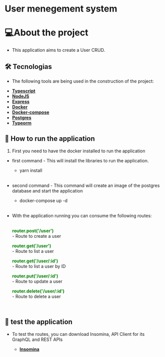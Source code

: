 <h1><strong>User menegement system</strong></h1>

# **💻About the project**

* This application aims to create a User CRUD.

## **🛠 Tecnologias**


* The following tools are being used in the construction of the project:


- **[Typescript](https://www.typescriptlang.org/)**
- **[NodeJS](https://nodejs.org/en/)**
- **[Express](https://expressjs.com/pt-br/)**
- **[Docker](https://docs.docker.com/)**
- **[Docker-compose](https://docs.docker.com/compose/)**
- **[Postgres](https://www.postgresql.org/)**
- **[Typeorm](https://typeorm.io/#/)**

## **🚀 How to run the application**

1. First you need to have the docker installed to run the application

* first command - This will install the libraries to run the application.
    
    * yarn install  
    <br />
    
   

* second command - This command will create an image of the postgres database and start the application

    * docker-compose up -d
    
    <br />

* With the application running you can consume the following routes:  
    <br />

     

    <strong><font color="green">**router.post('/user')**</font></strong>  <br />       - Route to create a user

    <strong><font color="green">**router.get('/user')**</font></strong> <br />         - Route to list a user

    <strong><font color="green">**router.get('/user/:id')**</font></strong> <br />     - Route to list a user by ID

    <strong><font color="green">**router.put('/user/:id')**</font></strong>  <br />   - Route to update a user

    <strong><font color="green">**router.delete('/user/:id')**</font></strong> <br /> - Route to delete a user
    
    <br />


## **🚀 test the application**

* To test the routes, you can download Insomina, API Client for its GraphQL and REST APIs

    - **[Insomina](https://insomnia.rest/download)**
